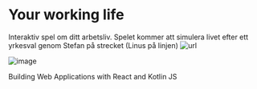 # Your working life
Interaktiv spel om ditt arbetsliv.
Spelet kommer att simulera livet efter ett yrkesval genom Stefan på strecket (Linus på linjen) 
![url](https://tovaeverett.github.io/)

![image](https://user-images.githubusercontent.com/55182535/205306364-72b2d51f-a28d-4a78-825f-c1329bb1ed1b.png)

Building Web Applications with React and Kotlin JS
